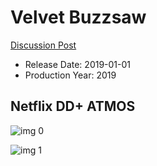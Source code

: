 # Velvet Buzzsaw

[Discussion Post](https://www.avsforum.com/threads/bass-eq-for-filtered-movies.2995212/post-57555414)

* Release Date: 2019-01-01
* Production Year: 2019

## Netflix DD+ ATMOS

![img 0](https://i.imgur.com/obieNiK.jpg)

![img 1](https://i.imgur.com/DIIQ98g.jpg)

